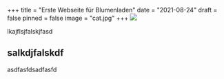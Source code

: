 +++
title = "Erste Webseite für Blumenladen"
date = "2021-08-24"
draft = false
pinned = false
image = "cat.jpg"
+++
![](cat.jpg)

lkajflsjfalskjfasd



## salkdjfalskdf

asdfasfdsadfasfd